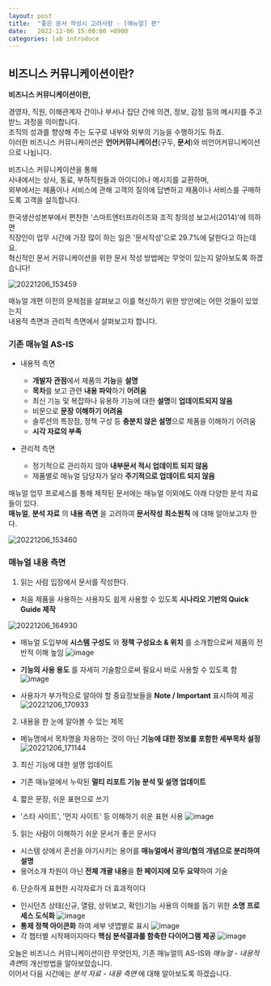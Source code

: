 ```yaml
---
layout: post
title:  "좋은 문서 작성시 고려사항 - [매뉴얼] 편"
date:   2022-12-06 15:00:00 +0900
categories: lab introduce
---
```


## 비즈니스 커뮤니케이션이란?

**비즈니스 커뮤니케이션이란,** 

경영자, 직원, 이해관계자 간이나 부서나 집단 간에 의견, 정보, 감정 등의 메시지를 주고받느 과정을 의미합니다.    
조직의 성과를 향상해 주는 도구로 내부와 외부의 기능을 수행하기도 하죠.  
이러한 비즈니스 커뮤니케이션은 **언어커뮤니케이션**(구두, **문서**)와 비언어커뮤니케이션으로 나뉩니다.  

비즈니스 커뮤니케이션을 통해  
사내에서는 상사, 동료, 부하직원들과 아이디어나 메시지를 교환하며,   
외부에서는 제품이나 서비스에 관해 고객의 질의에 답변하고 제품이나 서비스를 구매하도록 고객을 설득합니다.  

한국생산성본부에서 편찬한 '스마트엔터프라이즈와 조직 창의성 보고서(2014)'에 의하면  
직장인이 업무 시간에 가장 많이 하는 일은 '문서작성'으로 29.7%에 달한다고 하는데요.  
혁신적인 문서 커뮤니케이션을 위한 문서 작성 방법에는 무엇이 있는지 알아보도록 하겠습니다!


![20221206_153459](https://user-images.githubusercontent.com/118801307/205838853-015bf695-55e6-4068-aa18-ea2ad2cf60eb.png)


매뉴얼 개편 이전의 문제점을 살펴보고 이를 혁신하기 위한 방안에는 어떤 것들이 있었는지  
내용적 측면과 관리적 측면에서 살펴보고자 합니다.  



### 기존 매뉴얼 AS-IS 

- 내용적 측면
  - **개발자 관점**에서 제품의 **기능**을 **설명**  
  - **목차**를 보고 관련 **내용 파악**하기 **어려움**  
  - 최신 기능 및 복잡하나 유용하 기능에 대한 **설명**이 **업데이트되지 않음**  
  - 비문으로 **문장 이해하기 어려움**  
  - 솔루션의 특장점, 정책 구성 등 **충분치 않은 설명**으로 제품을 이해하기 어려움  
  - **시각 자료의 부족**  

- 관리적 측면  
  - 정기적으로 관리하지 않아 **내부문서 적시 업데이트 되지 않음**  
  - 제품별로 매뉴얼 담당자가 달라 **주기적으로 업데이트 되지 않음**  
   

매뉴얼 업무 프로세스를 통해 제작된 문서에는 매뉴얼 이외에도 아래 다양한 분석 자료들이 있다.    
**매뉴얼**, **분석 자료** 의 **내용 측면** 을 고려하여 **문서작성 최소원칙** 에 대해 알아보고자 한다.  


![20221206_153460](https://user-images.githubusercontent.com/118801307/205851121-ed8843e3-b399-4dad-b974-4640b9060ee3.png)


### 매뉴얼 내용 측면

1) 읽는 사람 입장에서 문서를 작성한다.  
- 처음 제품을 사용하는 사용자도 쉽게 사용할 수 있도록 **시나리오 기반의 Quick Guide 제작**  

![20221206_164930](https://user-images.githubusercontent.com/118801307/205852199-80f97d83-abc6-44e9-8e23-4b10514d4e81.png)

- 매뉴얼 도입부에 **시스템 구성도** 와 **정책 구성요소 & 위치** 를 소개함으로써 제품의 전반적 이해 높임
![image](https://user-images.githubusercontent.com/118801307/205855250-9e5ea79c-bffc-400f-b565-bb248a5ee54b.png)

- **기능의 사용 용도** 를 자세히 기술함으로써 필요시 바로 사용할 수 있도록 함
![image](https://user-images.githubusercontent.com/118801307/205855505-a3f4bcec-6cfd-4de5-a1cb-6692a62aebbc.png)

- 사용자가 부가적으로 알아야 할 중요정보들을 **Note / Important** 표시하여 제공
![20221206_170933](https://user-images.githubusercontent.com/118801307/205857765-6fe0c16c-8cbc-411c-bee7-f25ea60fd514.png)



2) 내용을 한 눈에 알아볼 수 있는 제목
- 메뉴명에서 목차명을 차용하는 것이 아닌 **기능에 대한 정보를 포함한 세부목차 설정**  
![20221206_171144](https://user-images.githubusercontent.com/118801307/205856247-ca907aad-fe84-42e0-bcbe-ef6108349a73.png)

3) 최신 기능에 대한 설명 업데이트
- 기존 매뉴얼에서 누락된 **멀티 리포트 기능 분석 및 설명 업데이트**

4) 짧은 문장, 쉬운 표현으로 쓰기
- '스타 사이트', '먼지 사이트' 등 이해하기 쉬운 표현 사용
![image](https://user-images.githubusercontent.com/118801307/206066037-b80d9a53-58d8-451f-8c07-0bace374e717.png)
5) 읽는 사람이 이해하기 쉬운 문서가 좋은 문서다
- 시스템 상에서 혼선을 야기시키는 용어를 **매뉴얼에서 광의/협의 개념으로 분리하여 설명**
- 용어소개 차원이 아닌 **전체 개괄 내용**을 **한 페이지에 모두 요약**하여 기술

6) 단순하게 표현한 시각자료가 더 효과적이다
- 인시던츠 상태(신규, 열람, 상위보고, 확인)기능 사용의 이해를 돕기 위한 **소명 프로세스 도식화**
![image](https://user-images.githubusercontent.com/118801307/206064606-c5c1c1f8-01d7-4d12-9682-0b441f20c976.png)
- **통제 정책 아이콘화** 하여 세부 넷앱별로 표시
![image](https://user-images.githubusercontent.com/118801307/206064759-373a44ff-67c1-4cee-b28b-e1b4f36d68d6.png)
- 각 챕터별 시작페이지마다 **핵심 분석결과를 함축한 다이어그램 제공**
![image](https://user-images.githubusercontent.com/118801307/206064908-4ecdffc9-a389-4840-a313-f0e40df91a7f.png)


오늘은 비즈니스 커뮤니케이션이란 무엇인지, 기존 매뉴얼의 AS-IS와 *매뉴얼 - 내용적 측면*의 개선방법을 알아보았습니다.   
이어서 다음 시간에는 *분석 자료 - 내용 측면* 에 대해 알아보도록 하겠습니다. 

